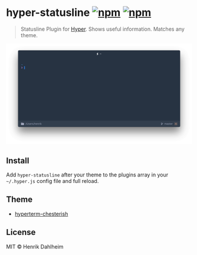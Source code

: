 # hyper-statusline [![npm](https://img.shields.io/npm/v/hyper-statusline.svg?maxAge=86400?style=flat-square)](https://www.npmjs.com/package/hyper-statusline) [![npm](https://img.shields.io/npm/dt/hyper-statusline.svg?maxAge=86400?style=flat-square)](https://www.npmjs.com/package/hyper-statusline)

> Statusline Plugin for [Hyper](https://hyper.is). Shows useful information. Matches any theme.

![](screen.png)


## Install

Add `hyper-statusline` after your theme to the plugins array in your `~/.hyper.js` config file and full reload.


## Theme

* [hyperterm-chesterish](https://github.com/henrikdahl/hyperterm-chesterish)


## License

MIT © Henrik Dahlheim
